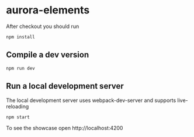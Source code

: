 # aurora-elements

After checkout you should run

```
npm install
```

## Compile a dev version

```
npm run dev
```

## Run a local development server

The local development server uses webpack-dev-server and supports live-reloading

```
npm start
```

To see the showcase open http://localhost:4200